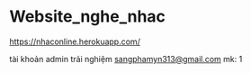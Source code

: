 # Website_nghe_nhac

https://nhaconline.herokuapp.com/

tài khoản admin trải nghiệm
sangphamyn313@gmail.com
mk: 1
